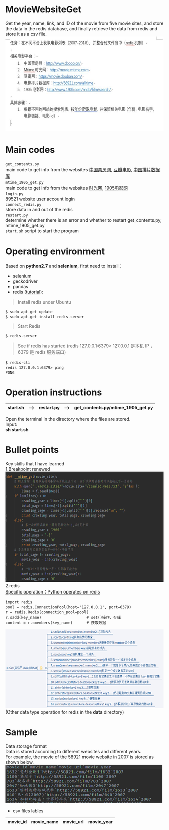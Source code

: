 # MovieWebsiteGet
Get the year, name, link, and ID of the movie from five movie sites, and store the data in the redis database, and finally retrieve the data from redis and store it as a csv file.<br>
<img src="https://github.com/C-YC/MovieWebsiteGet/blob/master/data/360347164.jpg" width="600" height="300"/>
# Main codes
`get_contents.py`<br>
main code to get info from the websites 
[中国票房网](http://www.cbooo.cn/movies),
[豆瓣电影](https://movie.douban.com/),
[中国排片数据库](http://58921.com/alltime)<br>
`mtime_1905_get.py`<br>
main code to get info from the websites 
[时光网](http://movie.mtime.com/movie/search/section/#),
[1905电影网](http://www.1905.com/mdb/film/search/)<br>
`login.py`<br>
89521 website user account login<br>
`connect_redis.py`<br>
store data in and out of the redis<br>
`restart.py`<br>
determine whether there is an error and whether to restart get_contents.py, mtime_1905_get.py<br>
`start.sh`
script to start the program <br>
# Operating environment
Based on **python2.7** and **selenium**, first need to install：<br>
* selenium
* geckodriver
* pandas
* redis
([tutorial](http://www.runoob.com/redis/redis-tutorial.html)):<br>
> Install redis under Ubuntu <br>
```
$ sudo apt-get update
$ sudo apt-get install redis-server
```
> Start Redis <br>
```
$ redis-server
```
> See if redis has started (redis 127.0.0.1:6379> 127.0.0.1 是本机 IP ，6379 是 redis 服务端口)
```
$ redis-cli
redis 127.0.0.1:6379> ping
PONG
```
# Operation instructions
|start.sh|—>|restart.py|—>|get_contents.py/mtime_1905_get.py|
|:---|:---|:---|:---|:---|

Open the terminal in the directory where the files are stored.<br>
Input:<br>
**sh start.sh**
# Bullet points
Key skills that I have learned <br>
1.Breakpoint renewed <br>
<img src="https://github.com/C-YC/MovieWebsiteGet/blob/master/data/%E6%96%AD%E7%82%B9%E9%87%8D%E7%BB%AD.png" width="600" height="350"/> <br>
2.redis <br>
[Specific operation：Python operates on redis](https://www.cnblogs.com/melonjiang/p/5342505.html)
```
import redis
pool = redis.ConnectionPool(host='127.0.0.1', port=6379)
r = redis.Redis(connection_pool=pool)
r.sadd(key_name)                    # set()操作，存储
content = r.smembers(key_name)      # 获取数据
```
<img src="https://github.com/C-YC/MovieWebsiteGet/blob/master/data/redis_set.png" width="600" height="250"/> <br>
(Other data type operation for redis in the **data** directory)
# Sample
Data storage format <br>
Data is stored according to different websites and different years. <br>
For example, the movie of the 58921 movie website in 2007 is stored as shown below. <br>
<img src="https://github.com/C-YC/MovieWebsiteGet/blob/master/data/58921%E7%BD%91%E7%AB%99.png" width="500" height="120"/> <br>
* csv files lables <br>

|movie_id|movie_name|movie_url|movie_year|
|:---|:---|:---|:---|
